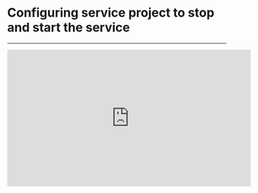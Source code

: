 ﻿# Configuring service project to stop and start the service

---
<iframe width="560" height="315" src="https://www.youtube.com/embed/Cf6oAhO6Ls4?list=PL1DEQjXG2xnKWbvziMi3Rx1fVELq-0gcA" frameborder="0" allowfullscreen></iframe>